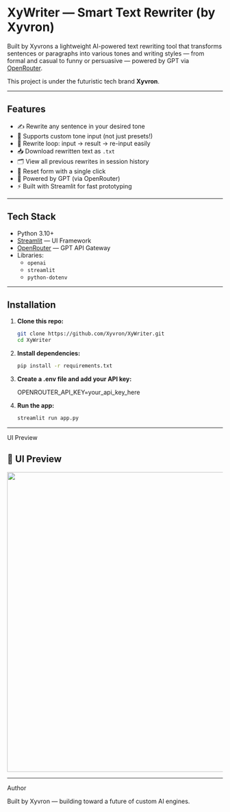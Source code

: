 # XyWriter — Smart Text Rewriter (by Xyvron)
Built by Xyvrons a lightweight AI-powered text rewriting tool that transforms sentences or paragraphs into various tones and writing styles — from formal and casual to funny or persuasive — powered by GPT via [OpenRouter](https://openrouter.ai).

This project is under the futuristic tech brand **Xyvron**.

---

## Features

- ✍️ Rewrite any sentence in your desired tone
- 🎨 Supports custom tone input (not just presets!)
- 🔁 Rewrite loop: input → result → re-input easily
- 📥 Download rewritten text as `.txt`
- 🗂️ View all previous rewrites in session history
- 🔄 Reset form with a single click
- 🧠 Powered by GPT (via OpenRouter)
- ⚡ Built with Streamlit for fast prototyping

---

## Tech Stack

- Python 3.10+
- [Streamlit](https://streamlit.io) — UI Framework
- [OpenRouter](https://openrouter.ai) — GPT API Gateway
- Libraries:
  - `openai`
  - `streamlit`
  - `python-dotenv`

---

## Installation

1. **Clone this repo:**

   ```bash
   git clone https://github.com/Xyvron/XyWriter.git
   cd XyWriter

2. **Install dependencies:**

   ```bash
   pip install -r requirements.txt

3. **Create a .env file and add your API key:**

   OPENROUTER_API_KEY=your_api_key_here

4. **Run the app:**

   ```bash
   streamlit run app.py

---
UI Preview

## 📸 UI Preview

<img src="https://github.com/Xyvron/Xyvron-Asset/blob/main/XyWriter%20UI%20Preview.png?raw=true" width="700">

---
Author

Built by Xyvron — building toward a future of custom AI engines.
